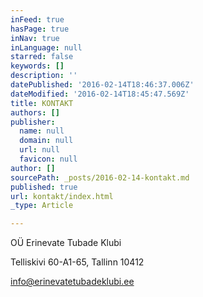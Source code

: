 ```yaml
---
inFeed: true
hasPage: true
inNav: true
inLanguage: null
starred: false
keywords: []
description: ''
datePublished: '2016-02-14T18:46:37.006Z'
dateModified: '2016-02-14T18:45:47.569Z'
title: KONTAKT
authors: []
publisher:
  name: null
  domain: null
  url: null
  favicon: null
author: []
sourcePath: _posts/2016-02-14-kontakt.md
published: true
url: kontakt/index.html
_type: Article

---
```

OÜ Erinevate Tubade Klubi

Telliskivi 60-A1-65, Tallinn 10412

info@erinevatetubadeklubi.ee